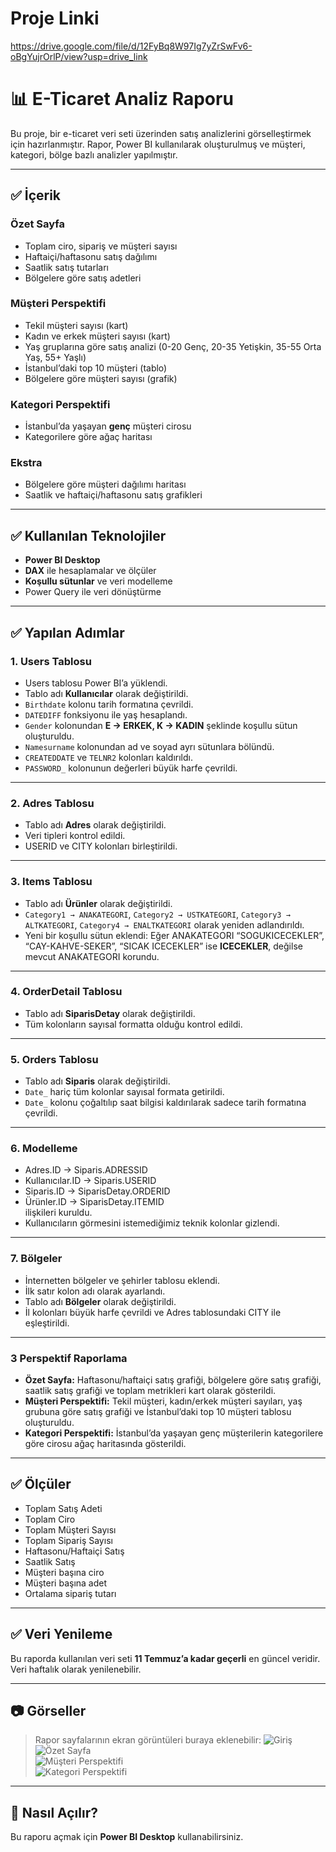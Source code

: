 # Proje Linki 

https://drive.google.com/file/d/12FyBq8W97Ig7yZrSwFv6-oBgYujrOrlP/view?usp=drive_link

# 📊 E-Ticaret Analiz Raporu

Bu proje, bir e-ticaret veri seti üzerinden satış analizlerini görselleştirmek için hazırlanmıştır. Rapor, Power BI kullanılarak oluşturulmuş ve müşteri, kategori, bölge bazlı analizler yapılmıştır.

---

## ✅ İçerik

### **Özet Sayfa**
- Toplam ciro, sipariş ve müşteri sayısı
- Haftaiçi/haftasonu satış dağılımı
- Saatlik satış tutarları
- Bölgelere göre satış adetleri

### **Müşteri Perspektifi**
- Tekil müşteri sayısı (kart)
- Kadın ve erkek müşteri sayısı (kart)
- Yaş gruplarına göre satış analizi (0-20 Genç, 20-35 Yetişkin, 35-55 Orta Yaş, 55+ Yaşlı)
- İstanbul’daki top 10 müşteri (tablo)
- Bölgelere göre müşteri sayısı (grafik)

### **Kategori Perspektifi**
- İstanbul’da yaşayan **genç** müşteri cirosu
- Kategorilere göre ağaç haritası

### **Ekstra**
- Bölgelere göre müşteri dağılımı haritası
- Saatlik ve haftaiçi/haftasonu satış grafikleri

---

## ✅ Kullanılan Teknolojiler
- **Power BI Desktop**
- **DAX** ile hesaplamalar ve ölçüler
- **Koşullu sütunlar** ve veri modelleme
- Power Query ile veri dönüştürme

---

## ✅ Yapılan Adımlar

### **1. Users Tablosu**
- Users tablosu Power BI’a yüklendi.
- Tablo adı **Kullanıcılar** olarak değiştirildi.
- `Birthdate` kolonu tarih formatına çevrildi.
- `DATEDIFF` fonksiyonu ile yaş hesaplandı.
- `Gender` kolonundan **E → ERKEK, K → KADIN** şeklinde koşullu sütun oluşturuldu.
- `Namesurname` kolonundan ad ve soyad ayrı sütunlara bölündü.
- `CREATEDDATE` ve `TELNR2` kolonları kaldırıldı.
- `PASSWORD_` kolonunun değerleri büyük harfe çevrildi.
---

### **2. Adres Tablosu**
- Tablo adı **Adres** olarak değiştirildi.
- Veri tipleri kontrol edildi.
- USERID ve CITY kolonları birleştirildi.

---

### **3. Items Tablosu**
- Tablo adı **Ürünler** olarak değiştirildi.
- `Category1 → ANAKATEGORI`, `Category2 → USTKATEGORI`, `Category3 → ALTKATEGORI`, `Category4 → ENALTKATEGORI` olarak yeniden adlandırıldı.
- Yeni bir koşullu sütun eklendi: Eğer ANAKATEGORI “SOGUKICECEKLER”, “CAY-KAHVE-SEKER”, “SICAK ICECEKLER” ise **ICECEKLER**, değilse mevcut ANAKATEGORI korundu.

---

### **4. OrderDetail Tablosu**
- Tablo adı **SiparisDetay** olarak değiştirildi.
- Tüm kolonların sayısal formatta olduğu kontrol edildi.

---

### **5. Orders Tablosu**
- Tablo adı **Siparis** olarak değiştirildi.
- `Date_` hariç tüm kolonlar sayısal formata getirildi.
- `Date_` kolonu çoğaltılıp saat bilgisi kaldırılarak sadece tarih formatına çevrildi.

---

### **6. Modelleme**
- Adres.ID → Siparis.ADRESSID
- Kullanıcılar.ID → Siparis.USERID
- Siparis.ID → SiparisDetay.ORDERID
- Ürünler.ID → SiparisDetay.ITEMID  
ilişkileri kuruldu.
- Kullanıcıların görmesini istemediğimiz teknik kolonlar gizlendi.

---

### **7. Bölgeler**
- İnternetten bölgeler ve şehirler tablosu eklendi.
- İlk satır kolon adı olarak ayarlandı.
- Tablo adı **Bölgeler** olarak değiştirildi.
- İl kolonları büyük harfe çevrildi ve Adres tablosundaki CITY ile eşleştirildi.

---

### **3 Perspektif Raporlama**
- **Özet Sayfa:** Haftasonu/haftaiçi satış grafiği, bölgelere göre satış grafiği, saatlik satış grafiği ve toplam metrikleri kart olarak gösterildi.
- **Müşteri Perspektifi:** Tekil müşteri, kadın/erkek müşteri sayıları, yaş grubuna göre satış grafiği ve İstanbul’daki top 10 müşteri tablosu oluşturuldu.
- **Kategori Perspektifi:** İstanbul’da yaşayan genç müşterilerin kategorilere göre cirosu ağaç haritasında gösterildi.

---

## ✅ Ölçüler
- Toplam Satış Adeti
- Toplam Ciro
- Toplam Müşteri Sayısı
- Toplam Sipariş Sayısı
- Haftasonu/Haftaiçi Satış
- Saatlik Satış
- Müşteri başına ciro
- Müşteri başına adet
- Ortalama sipariş tutarı

---

## ✅ Veri Yenileme
Bu raporda kullanılan veri seti **11 Temmuz’a kadar geçerli** en güncel veridir. Veri haftalık olarak yenilenebilir.

---

## 📷 Görseller
> Rapor sayfalarının ekran görüntüleri buraya eklenebilir:
> ![Giriş](C:\Users\zeyne\Desktop\Proje-2\img\img0.png)
> ![Özet Sayfa](C:\Users\zeyne\Desktop\Proje-2\img\img1.png)  
> ![Müşteri Perspektifi](C:\Users\zeyne\Desktop\Proje-2\img\img2.png)  
> ![Kategori Perspektifi](C:\Users\zeyne\Desktop\Proje-2\img\img3.png)  

---

## 📝 Nasıl Açılır?
Bu raporu açmak için **Power BI Desktop** kullanabilirsiniz.  

